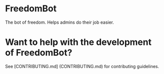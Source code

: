 # FreedomBot #
The bot of freedom. Helps admins do their job easier.

# Want to help with the development of FreedomBot? #
See [CONTRIBUTING.md] (CONTRIBUTING.md) for contributing guidelines.
